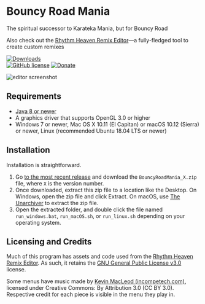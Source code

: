 # Bouncy Road Mania

The spiritual successor to Karateka Mania, but for Bouncy Road


Also check out the [Rhythm Heaven Remix Editor](https://github.com/chrislo27/RhythmHeavenRemixEditor)—a fully-fledged tool to create custom remixes<br>

[![Downloads](https://img.shields.io/github/downloads/chrislo27/BouncyRoadMania/total.svg)](https://github.com/chrislo27/BouncyRoadMania/releases)<br>
[![GitHub license](https://img.shields.io/github/license/chrislo27/RhythmHeavenRemixEditor.svg)](https://github.com/chrislo27/BouncyRoadMania/blob/dev/LICENSE.txt)
[![Donate](https://img.shields.io/badge/Donate-PayPal-blue.svg?logo=paypal)](https://www.paypal.com/cgi-bin/webscr?cmd=_s-xclick&hosted_button_id=VA45DPLCC4958)

![editor screenshot](https://user-images.githubusercontent.com/6299069/58276456-59421400-7d4c-11e9-94d6-c222550f80ab.png)

## Requirements
* [Java 8 or newer](https://java.com/en/download/)
* A graphics driver that supports OpenGL 3.0 or higher
* Windows 7 or newer, Mac OS X 10.11 (El Capitan) or macOS 10.12 (Sierra) or newer, Linux (recommended Ubuntu 18.04 LTS or newer)

## Installation
Installation is straightforward.
1. Go [to the most recent release](https://github.com/chrislo27/BouncyRoadMania/releases/latest) and download the `BouncyRoadMania_X.zip` file, where `X` is the version number.
2. Once downloaded, extract this zip file to a location like the Desktop. On Windows, open the zip file and click Extract. On macOS, use [The Unarchiver](https://theunarchiver.com/) to extract the zip file.
3. Open the extracted folder, and double click the file named `run_windows.bat`, `run_macOS.sh`, or `run_linux.sh` depending on your operating system.

## Licensing and Credits
Much of this program has assets and code used from the [Rhythm Heaven Remix Editor](https://github.com/chrislo27/RhythmHeavenRemixEditor).
As such, it retains the [GNU General Public License v3.0](LICENSE.txt) license.

Some menus have music made by [Kevin MacLeod (incompetech.com)](https://incompetech.com/), licensed under
Creative Commons: By Attribution 3.0 (CC BY 3.0). Respective credit for each piece is visible in the menu they play in.
